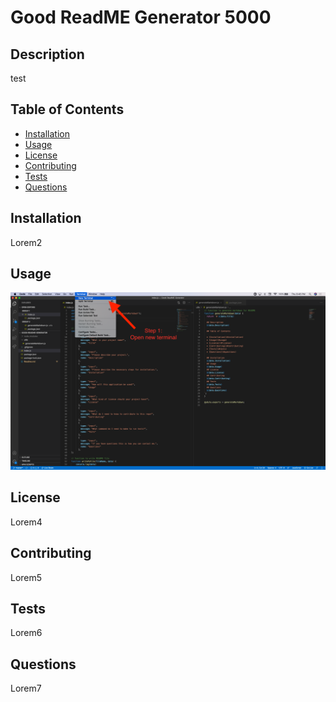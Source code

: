 # Good ReadME Generator 5000

  ## Description
  test

  ## Table of Contents 

  * [Installation](#installation)
  * [Usage](#usage)
  * [License](#license)
  * [Contributing](#contributing)
  * [Tests](#tests)
  * [Questions](#questions)
  
  ## Installation
  Lorem2
  ## Usage
  ![](images/step1.png)
  
  
  ## License
  Lorem4
  ## Contributing
  Lorem5
  ## Tests
  Lorem6
  ## Questions
  Lorem7
